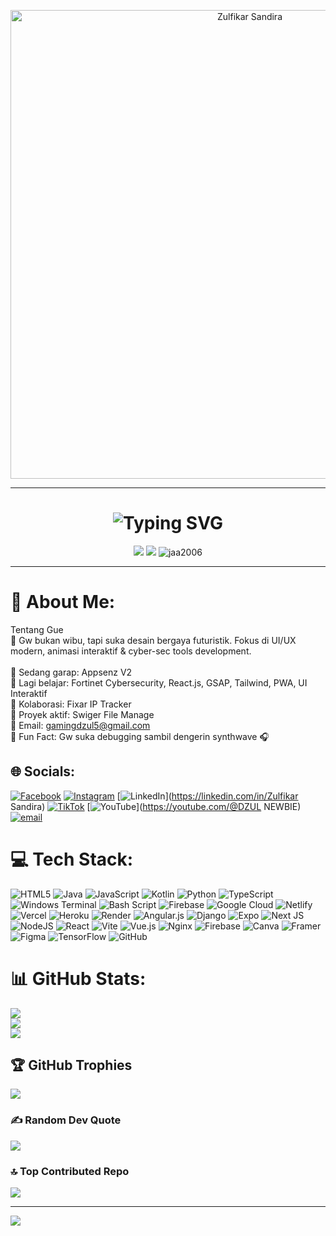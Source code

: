 <p align="center">
  <img src="https://i.imghippo.com/files/xn5367Ls.png" width="750" alt="Zulfikar Sandira" />
</p>

---

<h1 align="center">
  <img src="https://readme-typing-svg.demolab.com?font=Orbitron&size=28&duration=3000&pause=1000&color=00F0FF&center=true&vCenter=true&width=435&lines=Hey%2C+I'm+Zulfikar+Sandira;Front-End+Developer+%26+Cyber+Enthusiast;UI%2FUX+Designer+%7C+React+%7C+GSAP+Wizard" alt="Typing SVG" />
</h1>

<p align="center">
  <img src="https://img.shields.io/badge/GitHub-FIXCODE-%2300f0ff?style=for-the-badge&logo=github&logoColor=white" />
  <img src="https://img.shields.io/badge/Cyberpunk-Dev-%23ff00cc?style=for-the-badge" />
  <img src="https://komarev.com/ghpvc/?username=jaa2006&label=Profile+Views&color=00f0ff&style=flat-square" alt="jaa2006" />
</p>

---

# 💫 About Me:
Tentang Gue<br>🔮 Gw bukan wibu, tapi suka desain bergaya futuristik. Fokus di UI/UX modern, animasi interaktif & cyber-sec tools development.<br><br>🔧 Sedang garap: Appsenz V2<br>🧠 Lagi belajar: Fortinet Cybersecurity, React.js, GSAP, Tailwind, PWA, UI Interaktif<br>👾 Kolaborasi: Fixar IP Tracker<br>💼 Proyek aktif: Swiger File Manage<br>💌 Email: gamingdzul5@gmail.com<br>🧩 Fun Fact: Gw suka debugging sambil dengerin synthwave 🎧


## 🌐 Socials:
[![Facebook](https://img.shields.io/badge/Facebook-%231877F2.svg?logo=Facebook&logoColor=white)](https://facebook.com/Fikar) [![Instagram](https://img.shields.io/badge/Instagram-%23E4405F.svg?logo=Instagram&logoColor=white)](https://instagram.com/swigersdev) [![LinkedIn](https://img.shields.io/badge/LinkedIn-%230077B5.svg?logo=linkedin&logoColor=white)](https://linkedin.com/in/Zulfikar Sandira) [![TikTok](https://img.shields.io/badge/TikTok-%23000000.svg?logo=TikTok&logoColor=white)](https://tiktok.com/@@skidz_tails) [![YouTube](https://img.shields.io/badge/YouTube-%23FF0000.svg?logo=YouTube&logoColor=white)](https://youtube.com/@DZUL NEWBIE) [![email](https://img.shields.io/badge/Email-D14836?logo=gmail&logoColor=white)](mailto:gamingdzul5@gmail.com) 

# 💻 Tech Stack:
![HTML5](https://img.shields.io/badge/html5-%23E34F26.svg?style=for-the-badge&logo=html5&logoColor=white) ![Java](https://img.shields.io/badge/java-%23ED8B00.svg?style=for-the-badge&logo=openjdk&logoColor=white) ![JavaScript](https://img.shields.io/badge/javascript-%23323330.svg?style=for-the-badge&logo=javascript&logoColor=%23F7DF1E) ![Kotlin](https://img.shields.io/badge/kotlin-%237F52FF.svg?style=for-the-badge&logo=kotlin&logoColor=white) ![Python](https://img.shields.io/badge/python-3670A0?style=for-the-badge&logo=python&logoColor=ffdd54) ![TypeScript](https://img.shields.io/badge/typescript-%23007ACC.svg?style=for-the-badge&logo=typescript&logoColor=white) ![Windows Terminal](https://img.shields.io/badge/Windows%20Terminal-%234D4D4D.svg?style=for-the-badge&logo=windows-terminal&logoColor=white) ![Bash Script](https://img.shields.io/badge/bash_script-%23121011.svg?style=for-the-badge&logo=gnu-bash&logoColor=white) ![Firebase](https://img.shields.io/badge/firebase-%23039BE5.svg?style=for-the-badge&logo=firebase) ![Google Cloud](https://img.shields.io/badge/GoogleCloud-%234285F4.svg?style=for-the-badge&logo=google-cloud&logoColor=white) ![Netlify](https://img.shields.io/badge/netlify-%23000000.svg?style=for-the-badge&logo=netlify&logoColor=#00C7B7) ![Vercel](https://img.shields.io/badge/vercel-%23000000.svg?style=for-the-badge&logo=vercel&logoColor=white) ![Heroku](https://img.shields.io/badge/heroku-%23430098.svg?style=for-the-badge&logo=heroku&logoColor=white) ![Render](https://img.shields.io/badge/Render-%46E3B7.svg?style=for-the-badge&logo=render&logoColor=white) ![Angular.js](https://img.shields.io/badge/angular.js-%23E23237.svg?style=for-the-badge&logo=angularjs&logoColor=white) ![Django](https://img.shields.io/badge/django-%23092E20.svg?style=for-the-badge&logo=django&logoColor=white) ![Expo](https://img.shields.io/badge/expo-1C1E24?style=for-the-badge&logo=expo&logoColor=#D04A37) ![Next JS](https://img.shields.io/badge/Next-black?style=for-the-badge&logo=next.js&logoColor=white) ![NodeJS](https://img.shields.io/badge/node.js-6DA55F?style=for-the-badge&logo=node.js&logoColor=white) ![React](https://img.shields.io/badge/react-%2320232a.svg?style=for-the-badge&logo=react&logoColor=%2361DAFB) ![Vite](https://img.shields.io/badge/vite-%23646CFF.svg?style=for-the-badge&logo=vite&logoColor=white) ![Vue.js](https://img.shields.io/badge/vue.js-%2335495e.svg?style=for-the-badge&logo=vuedotjs&logoColor=%234FC08D) ![Nginx](https://img.shields.io/badge/nginx-%23009639.svg?style=for-the-badge&logo=nginx&logoColor=white) ![Firebase](https://img.shields.io/badge/firebase-a08021?style=for-the-badge&logo=firebase&logoColor=ffcd34) ![Canva](https://img.shields.io/badge/Canva-%2300C4CC.svg?style=for-the-badge&logo=Canva&logoColor=white) ![Framer](https://img.shields.io/badge/Framer-black?style=for-the-badge&logo=framer&logoColor=blue) ![Figma](https://img.shields.io/badge/figma-%23F24E1E.svg?style=for-the-badge&logo=figma&logoColor=white) ![TensorFlow](https://img.shields.io/badge/TensorFlow-%23FF6F00.svg?style=for-the-badge&logo=TensorFlow&logoColor=white) ![GitHub](https://img.shields.io/badge/github-%23121011.svg?style=for-the-badge&logo=github&logoColor=white)
# 📊 GitHub Stats:
![](https://github-readme-stats.vercel.app/api?username=jaa2006&theme=ambient_gradient&hide_border=false&include_all_commits=true&count_private=false)<br/>
![](https://nirzak-streak-stats.vercel.app/?user=jaa2006&theme=ambient_gradient&hide_border=false)<br/>
![](https://github-readme-stats.vercel.app/api/top-langs/?username=jaa2006&theme=ambient_gradient&hide_border=false&include_all_commits=true&count_private=false&layout=compact)

## 🏆 GitHub Trophies
![](https://github-profile-trophy.vercel.app/?username=jaa2006&theme=tokyonight&no-frame=false&no-bg=true&margin-w=4)

### ✍️ Random Dev Quote
![](https://quotes-github-readme.vercel.app/api?type=horizontal&theme=radical)

### 🔝 Top Contributed Repo
![](https://github-contributor-stats.vercel.app/api?username=jaa2006&limit=5&theme=dark&combine_all_yearly_contributions=true)

---
[![](https://visitcount.itsvg.in/api?id=jaa2006&icon=2&color=3)](https://visitcount.itsvg.in)

<!-- Proudly created with GPRM ( https://gprm.itsvg.in ) -->
